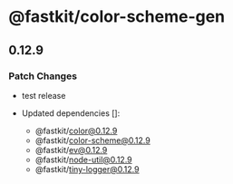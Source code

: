 # @fastkit/color-scheme-gen

## 0.12.9

### Patch Changes

- test release

- Updated dependencies []:
  - @fastkit/color@0.12.9
  - @fastkit/color-scheme@0.12.9
  - @fastkit/ev@0.12.9
  - @fastkit/node-util@0.12.9
  - @fastkit/tiny-logger@0.12.9
